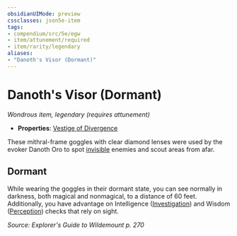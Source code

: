 ```yaml
---
obsidianUIMode: preview
cssclasses: json5e-item
tags:
- compendium/src/5e/egw
- item/attunement/required
- item/rarity/legendary
aliases: 
- "Danoth's Visor (Dormant)"
---
```

# Danoth's Visor (Dormant)
*Wondrous item, legendary (requires attunement)*  

- **Properties**: [Vestige of Divergence](Mechanics/Rules/item-properties.md#Vestige%20of%20Divergence)

These mithral-frame goggles with clear diamond lenses were used by the evoker Danoth Oro to spot [invisible](Mechanics/Rules/conditions.md#Invisible) enemies and scout areas from afar.

## Dormant

While wearing the goggles in their dormant state, you can see normally in darkness, both magical and nonmagical, to a distance of 60 feet. Additionally, you have advantage on Intelligence ([Investigation](Mechanics/Rules/skills.md#Investigation)) and Wisdom ([Perception](Mechanics/Rules/skills.md#Perception)) checks that rely on sight.

*Source: Explorer's Guide to Wildemount p. 270*